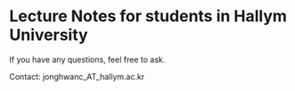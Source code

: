 # Lecture Notes for students in Hallym University

If you have any questions, feel free to ask.

Contact: jonghwanc_AT_hallym.ac.kr
